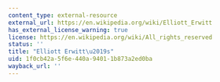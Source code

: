 ```yaml
---
content_type: external-resource
external_url: https://en.wikipedia.org/wiki/Elliott_Erwitt
has_external_license_warning: true
license: https://en.wikipedia.org/wiki/All_rights_reserved
status: ''
title: "Elliott Erwitt\u2019s"
uid: 1f0cb42a-5f6e-440a-9401-1b873a2ed0ba
wayback_url: ''
---
```

